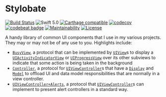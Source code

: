 # Stylobate
[![Build Status](https://travis-ci.org/jrtibbetts/Stylobate.svg?branch=master)](https://travis-ci.org/jrtibbetts/Stylobate)
![Swift 5.0](https://img.shields.io/badge/Swift-5.0-orange.svg)
[![Carthage compatible](https://img.shields.io/badge/Carthage-compatible-4BC51D.svg?style=flat)](https://github.com/Carthage/Carthage)
[![codecov](https://codecov.io/gh/jrtibbetts/Stylobate/branch/master/graph/badge.svg)](https://codecov.io/gh/jrtibbetts/Stylobate)
[![codebeat badge](https://codebeat.co/badges/fe271661-1e11-48bc-982d-187a908302e5)](https://codebeat.co/projects/github-com-jrtibbetts-stylobate-main)
[![Maintainability](https://api.codeclimate.com/v1/badges/00de94524667de08f2fe/maintainability)](https://codeclimate.com/github/jrtibbetts/Stylobate/maintainability)
[![License](http://img.shields.io/:license-mit-blue.svg)](http://doge.mit-license.org)

A handy library of common UI components that I use in my various projects. They may or may not be of any use to you. Highlights include:

 * [`BusyView`](./Stylobate/BusyView.swift), a protocol that can be implemented by [`UIView`](https://developer.apple.com/documentation/uikit/uiview)s to display a [`UIActivityIndicatorView`](https://developer.apple.com/documentation/uikit/uiactivityindicatorview) or [`UIProgressView`](https://developer.apple.com/documentation/uikit/uiprogressview) over its other subviews to indicate that some action is being taken in the background
 * [`Controller`](./Stylobate/Controller.swift), a protocol for [`UIViewController`](https://developer.apple.com/documentation/uikit/uiviewcontroller)s that have a [`Display`](./Stylobate/Display.swift) and [`Model`](./Stylobate/Model.swift) to offload UI and data model responsibilities that are normally in a view controller.
 * [`UIViewController+Alerts`](./Stylobate/UIViewController+Alerts.swift), a protocol that [`UIViewController`](https://developer.apple.com/documentation/uikit/uiviewcontroller)s can implement to present alert controllers in a standard way.
